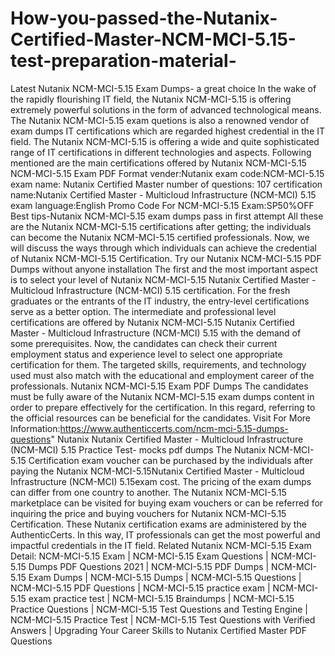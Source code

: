 # How-you-passed-the-Nutanix-Certified-Master-NCM-MCI-5.15-test-preparation-material-
Latest Nutanix NCM-MCI-5.15 Exam Dumps- a great choice In the wake of the rapidly flourishing IT field, the Nutanix NCM-MCI-5.15 is offering extremely powerful solutions in the form of advanced technological means. The Nutanix NCM-MCI-5.15 exam quetions is also a renowned vendor of exam dumps IT certifications which are regarded highest credential in the IT field. The Nutanix NCM-MCI-5.15 is offering a wide and quite sophisticated range of IT certifications in different technologies and aspects. Following mentioned are the main certifications offered by Nutanix NCM-MCI-5.15  NCM-MCI-5.15 Exam PDF Format vender:Nutanix exam code:NCM-MCI-5.15 exam name: Nutanix Certified Master number of questions: 107 certification name:Nutanix Certified Master - Multicloud Infrastructure (NCM-MCI) 5.15 exam language:English Promo Code For NCM-MCI-5.15 Exam:SP50%OFF Best tips-Nutanix NCM-MCI-5.15 exam dumps pass in first attempt All these are the Nutanix NCM-MCI-5.15 certifications after getting; the individuals can become the Nutanix NCM-MCI-5.15 certified professionals. Now, we will discuss the ways through which individuals can achieve the credential of Nutanix NCM-MCI-5.15 Certification.    Try our Nutanix NCM-MCI-5.15 PDF Dumps without anyone installation The first and the most important aspect is to select your level of Nutanix NCM-MCI-5.15 Nutanix Certified Master - Multicloud Infrastructure (NCM-MCI) 5.15 certification. For the fresh graduates or the entrants of the IT industry, the entry-level certifications serve as a better option. The intermediate and professional level certifications are offered by Nutanix NCM-MCI-5.15 Nutanix Certified Master - Multicloud Infrastructure (NCM-MCI) 5.15 with the demand of some prerequisites. Now, the candidates can check their current employment status and experience level to select one appropriate certification for them. The targeted skills, requirements, and technology used must also match with the educational and employment career of the professionals.  Nutanix NCM-MCI-5.15 Exam PDF Dumps  The candidates must be fully aware of the Nutanix NCM-MCI-5.15 exam dumps content in order to prepare effectively for the certification. In this regard, referring to the official resources can be beneficial for the candidates.  Visit For More Information:https://www.authenticcerts.com/ncm-mci-5.15-dumps-questions"    Nutanix Nutanix Certified Master - Multicloud Infrastructure (NCM-MCI) 5.15 Practice Test- mocks pdf dumps  The Nutanix NCM-MCI-5.15 Certification exam voucher can be purchased by the individuals after paying the Nutanix NCM-MCI-5.15Nutanix Certified Master - Multicloud Infrastructure (NCM-MCI) 5.15exam cost. The pricing of the exam dumps can differ from one country to another. The Nutanix NCM-MCI-5.15 marketplace can be visited for buying exam vouchers or can be referred for inquiring the price and buying vouchers for Nutanix NCM-MCI-5.15 Certification. These Nutanix certification exams are administered by the AuthenticCerts. In this way, IT professionals can get the most powerful and impactful credentials in the IT field.  Related Nutanix NCM-MCI-5.15 Exam Detail:  NCM-MCI-5.15 Exam | NCM-MCI-5.15 Exam Questions | NCM-MCI-5.15 Dumps PDF Questions 2021 | NCM-MCI-5.15 PDF Dumps | NCM-MCI-5.15 Exam Dumps | NCM-MCI-5.15 Dumps | NCM-MCI-5.15 Questions | NCM-MCI-5.15 PDF Questions | NCM-MCI-5.15 practice exam | NCM-MCI-5.15 exam practice test | NCM-MCI-5.15 Braindumps | NCM-MCI-5.15 Practice Questions | NCM-MCI-5.15 Test Questions and Testing Engine | NCM-MCI-5.15 Practice Test | NCM-MCI-5.15 Test Questions with Verified Answers | Upgrading Your Career Skills to Nutanix Certified Master PDF Questions
